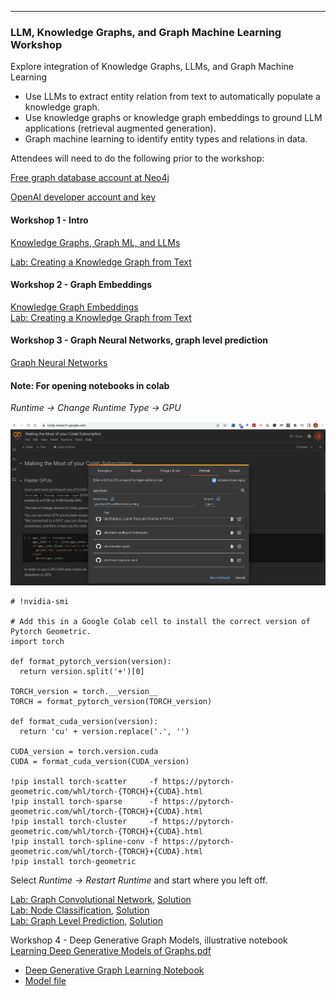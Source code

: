 ----

### LLM, Knowledge Graphs, and Graph Machine Learning Workshop

Explore integration of Knowledge Graphs, LLMs, and Graph Machine Learning

- Use LLMs to extract entity relation from text to automatically populate a knowledge graph.  
- Use knowledge graphs or knowledge graph embeddings to ground LLM applications (retrieval augmented generation).  
- Graph machine learning to identify entity types and relations in data.

Attendees will need to do the following prior to the workshop:

[Free graph database account at Neo4j](https://neo4j.com/cloud/platform/aura-graph-database/?utm_source=Google&utm_medium=PaidSearch&utm_campaign=UCGenAIutm_content=AMS-Search-SEMCO-UCGenAI-None-SEM-SEM-NonABM&utm_term=neo4j%20ai&utm_adgroup=genai-llm&gad_source=1&gclid=CjwKCAiAopuvBhBCEiwAm8jaMWv4W4m41di5rIUYlb7eMLOpE7IkngU9qEllv_6C6AO7dS1JrNUVLhoCgwoQAvD_BwE)

[OpenAI developer account and key](https://openai.com/blog/openai-api)

#### Workshop 1 - Intro   
[Knowledge Graphs, Graph ML, and LLMs](https://docs.google.com/presentation/d/1yPeEIcbIK9occWx-H8hKH81Ya37kXwW6OzUDktkoiZQ/edit?usp=sharing)

[Lab: Creating a Knowledge Graph from Text](labs/constructing_knowledge_graph.ipynb)

#### Workshop 2 - Graph Embeddings   
[Knowledge Graph Embeddings]()  
[Lab: Creating a Knowledge Graph from Text]()


#### Workshop 3 - Graph Neural Networks, graph level prediction    
[Graph Neural Networks](slides/8.%20Graph%20Neural%20Networks.pdf)

#### Note: For opening notebooks in colab

_Runtime -> Change Runtime Type -> GPU_

![Colab](colab.png)

```
# !nvidia-smi

# Add this in a Google Colab cell to install the correct version of Pytorch Geometric.
import torch

def format_pytorch_version(version):
  return version.split('+')[0]

TORCH_version = torch.__version__
TORCH = format_pytorch_version(TORCH_version)

def format_cuda_version(version):
  return 'cu' + version.replace('.', '')

CUDA_version = torch.version.cuda
CUDA = format_cuda_version(CUDA_version)

!pip install torch-scatter     -f https://pytorch-geometric.com/whl/torch-{TORCH}+{CUDA}.html
!pip install torch-sparse      -f https://pytorch-geometric.com/whl/torch-{TORCH}+{CUDA}.html
!pip install torch-cluster     -f https://pytorch-geometric.com/whl/torch-{TORCH}+{CUDA}.html
!pip install torch-spline-conv -f https://pytorch-geometric.com/whl/torch-{TORCH}+{CUDA}.html
!pip install torch-geometric 
```

Select _Runtime -> Restart Runtime_ and start where you left off.

[Lab: Graph Convolutional Network](labs/lab3_handson_gcn.ipynb), [Solution](workshop_solutions/lab3_handson_gcn_solution.ipynb)    
[Lab: Node Classification](labs/lab3_node_class.ipynb), [Solution](workshop_solutions/lab3_handson_gcn_solution.ipynb)     
[Lab: Graph Level Prediction](labs/lab_5_graphneuralnets_esol.ipynb), [Solution](workshop_solutions/lab_5_graphneuralnets_esol_solution.ipynb)   

Workshop 4 - Deep Generative Graph Models,  illustrative notebook   
[Learning Deep Generative Models of Graphs.pdf](slides/14.%20Learning%20Deep%20Generative%20Models%20of%20Graphs.pdf)  

- [Deep Generative Graph Learning Notebook](labs/deep_graph_generative.ipynb)   
- [Model file](labs/model.pth)

